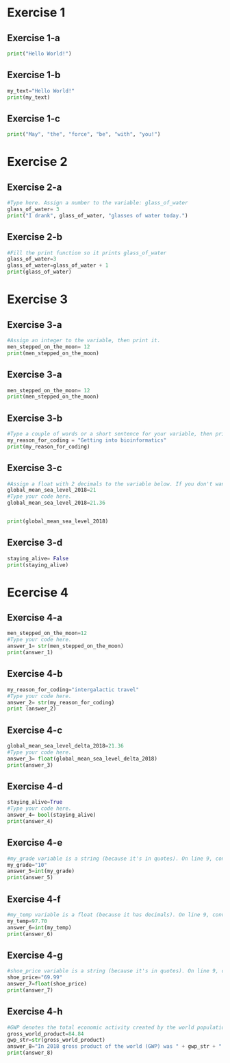 # Exercise 1
## Exercise 1-a


```Python
print("Hello World!")
```
## Exercise 1-b

```Python
my_text="Hello World!"
print(my_text)
```

## Exercise 1-c
```Python
print("May", "the", "force", "be", "with", "you!")
```
# Exercise 2

## Exercise 2-a

```Python
#Type here. Assign a number to the variable: glass_of_water
glass_of_water= 3
print("I drank", glass_of_water, "glasses of water today.")
```

## Exercise 2-b

```Python
#Fill the print function so it prints glass_of_water
glass_of_water=3
glass_of_water=glass_of_water + 1
print(glass_of_water)
```
# Exercise 3

## Exercise 3-a

```Python
#Assign an integer to the variable, then print it.
men_stepped_on_the_moon= 12
print(men_stepped_on_the_moon)
```

## Exercise 3-a

```Python
men_stepped_on_the_moon= 12
print(men_stepped_on_the_moon)
```

## Exercise 3-b

```Python
#Type a couple of words or a short sentence for your variable, then print it.
my_reason_for_coding = "Getting into bioinformatics"
print(my_reason_for_coding)
```

## Exercise 3-c

```Python
#Assign a float with 2 decimals to the variable below. If you don't wan't to search the value you can check out Hint 1.
global_mean_sea_level_2018=21
#Type your code here.
global_mean_sea_level_2018=21.36


print(global_mean_sea_level_2018)
```

## Exercise 3-d

```Python
staying_alive= False
print(staying_alive)
```

# Ecercise 4

## Exercise 4-a

```Python
men_stepped_on_the_moon=12
#Type your code here.
answer_1= str(men_stepped_on_the_moon)
print(answer_1)
```

## Exercise 4-b

```Python
my_reason_for_coding="intergalactic travel"
#Type your code here.
answer_2= str(my_reason_for_coding)
print (answer_2)
```

## Exercise 4-c

```Python
global_mean_sea_level_delta_2018=21.36
#Type your code here.
answer_3= float(global_mean_sea_level_delta_2018)
print(answer_3)
```

## Exercise 4-d

```Python
staying_alive=True
#Type your code here.
answer_4= bool(staying_alive)
print(answer_4)
```

## Exercise 4-e

```Python
#my_grade variable is a string (because it's in quotes). On line 9, convert it to an integer.
my_grade="10"
answer_5=int(my_grade)
print(answer_5)
```

## Exercise 4-f

```Python
#my_temp variable is a float (because it has decimals). On line 9, convert it to an integer.
my_temp=97.70
answer_6=int(my_temp)
print(answer_6)
```

## Exercise 4-g

```Python
#shoe_price variable is a string (because it's in quotes). On line 9, convert it into a float.
shoe_price="69.99"
answer_7=float(shoe_price)
print(answer_7)
```

## Exercise 4-h

```Python
#GWP denotes the total economic activity created by the world population collectively in a year.
gross_world_product=84.84
gwp_str=str(gross_world_product)
answer_8="In 2018 gross product of the world (GWP) was " + gwp_str + " in trillion US dollars."
print(answer_8)
```
